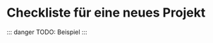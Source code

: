 # Checkliste für eine neues Projekt

::: danger TODO:
Beispiel
:::


<!-- Eine Checkliste, die abgearbeitet wird, wenn ein neues Projekt erstellt wird. 
auch je nach Sprache: erstmal java, javascript und vue3

Beispiele:
- Projektstruktur
  - tests
- Versionsverwaltung
- CI/CD gitlab/github
- Dokumentation, readme
- linter, formatter, je nach Sprache
- sonarqube, sonarlint
- 
- 
- 
-->